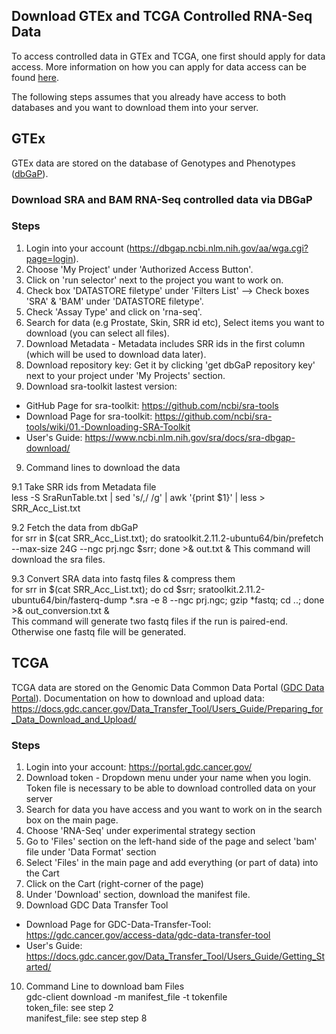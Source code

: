 ## Download GTEx and TCGA Controlled RNA-Seq Data

To access controlled data in GTEx and TCGA, one first should apply for data access. More information on how you can apply for data access can be found [here](https://dbgap.ncbi.nlm.nih.gov/aa/wga.cgi?page=login).

The following steps assumes that you already have access to both databases and you want to download them into your server.

## GTEx
GTEx data are stored on the database of Genotypes and Phenotypes ([dbGaP](http://dbgap.ncbi.nlm.nih.gov)).

### Download SRA and BAM RNA-Seq controlled data via DBGaP
### Steps
1. Login into your account (https://dbgap.ncbi.nlm.nih.gov/aa/wga.cgi?page=login).
2. Choose 'My Project' under 'Authorized Access Button'.
3. Click on 'run selector' next to the project you want to work on.
4. Check box 'DATASTORE filetype' under 'Filters List' --> Check boxes 'SRA' & 'BAM' under 'DATASTORE filetype'.
5. Check 'Assay Type' and click on 'rna-seq'.
6. Search for data (e.g Prostate, Skin, SRR id etc), Select items you want to download (you can select all files).
7. Download Metadata - Metadata includes SRR ids in the first column (which will be used to download data later).
7. Download repository key: Get it by clicking 'get dbGaP repository key' next to your project under 'My Projects' section.
8. Download sra-toolkit lastest version:
- GitHub Page for sra-toolkit: https://github.com/ncbi/sra-tools
- Download Page for sra-toolkit: https://github.com/ncbi/sra-tools/wiki/01.-Downloading-SRA-Toolkit
- User's Guide: https://www.ncbi.nlm.nih.gov/sra/docs/sra-dbgap-download/

9. Command lines to download the data

9.1 Take SRR ids from Metadata file\
less -S SraRunTable.txt | sed 's/,/ /g' | awk '{print $1}' | less > SRR_Acc_List.txt

9.2 Fetch the data from dbGaP\
for srr in $(cat SRR_Acc_List.txt); do sratoolkit.2.11.2-ubuntu64/bin/prefetch --max-size 24G --ngc prj.ngc $srr; done >& out.txt &
This command will download the sra files.

9.3 Convert SRA data into fastq files & compress them\
for srr in $(cat SRR_Acc_List.txt); do cd $srr; sratoolkit.2.11.2-ubuntu64/bin/fasterq-dump *.sra -e 8 --ngc prj.ngc; gzip *fastq; cd ..; done >& out_conversion.txt &\
This command will generate two fastq files if the run is paired-end. Otherwise one fastq file will be generated.

## TCGA
TCGA data are stored on the Genomic Data Common Data Portal ([GDC Data Portal](https://portal.gdc.cancer.gov)).
Documentation on how to download and upload data: https://docs.gdc.cancer.gov/Data_Transfer_Tool/Users_Guide/Preparing_for_Data_Download_and_Upload/

### Steps
1. Login into your account: https://portal.gdc.cancer.gov/
2. Download token -  Dropdown menu under your name when you login. Token file is necessary to be able to download controlled data on your server
3. Search for data you have access and you want to work on in the search box on the main page.
4. Choose 'RNA-Seq' under experimental strategy section
5. Go to 'Files' section on the left-hand side of the page and select 'bam' file under 'Data Format' section
6. Select 'Files' in the main page and add everything (or part of data) into the Cart
7. Click on the Cart (right-corner of the page)
8. Under 'Download' section, download the manifest file.
9. Download GDC Data Transfer Tool
- Download Page for GDC-Data-Transfer-Tool: https://gdc.cancer.gov/access-data/gdc-data-transfer-tool
- User's Guide: https://docs.gdc.cancer.gov/Data_Transfer_Tool/Users_Guide/Getting_Started/
10. Command Line to download bam Files\
gdc-client download -m manifest_file -t tokenfile\
token_file: see step 2\
manifest_file: see step step 8
